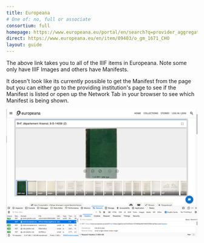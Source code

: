 ```yaml
---
title: Europeana
# One of: no, full or associate
consortium: full 
homepage: https://www.europeana.eu/portal/en/search?q=provider_aggregation_edm_isShownBy%3A*iiif*&view=grid
direct: https://www.europeana.eu/en/item/09403/o_gm_1671_CHO
layout: guide
---
```


The above link takes you to all of the IIIF items in Europeana. Note some only have IIIF Images and others have Manifests.

It doesn't look like its currently possible to get the Manifest from the page but you can either go to the providing institution's page to see if the Manifest is listed or open up the Network Tab in your browser to see which Manifest is being shown. 

![Screenshot of browser with network tab open trying to find a Manifest in Europeana](mirador.png)

